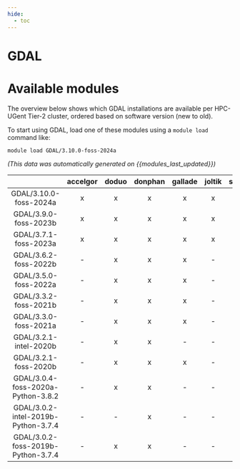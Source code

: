 ```yaml
---
hide:
  - toc
---
```


GDAL
====

# Available modules


The overview below shows which GDAL installations are available per HPC-UGent Tier-2 cluster, ordered based on software version (new to old).

To start using GDAL, load one of these modules using a `module load` command like:

```shell
module load GDAL/3.10.0-foss-2024a
```

*(This data was automatically generated on {{modules_last_updated}})*  

| |accelgor|doduo|donphan|gallade|joltik|shinx|skitty|
| :---: | :---: | :---: | :---: | :---: | :---: | :---: | :---: |
|GDAL/3.10.0-foss-2024a|x|x|x|x|x|x|x|
|GDAL/3.9.0-foss-2023b|x|x|x|x|x|x|x|
|GDAL/3.7.1-foss-2023a|x|x|x|x|x|x|x|
|GDAL/3.6.2-foss-2022b|-|x|x|x|-|-|-|
|GDAL/3.5.0-foss-2022a|-|x|x|x|-|-|-|
|GDAL/3.3.2-foss-2021b|-|x|x|x|-|-|-|
|GDAL/3.3.0-foss-2021a|-|x|x|x|-|-|-|
|GDAL/3.2.1-intel-2020b|-|x|x|-|-|-|-|
|GDAL/3.2.1-foss-2020b|-|x|x|x|-|-|-|
|GDAL/3.0.4-foss-2020a-Python-3.8.2|-|x|x|-|-|-|-|
|GDAL/3.0.2-intel-2019b-Python-3.7.4|-|-|x|-|-|-|-|
|GDAL/3.0.2-foss-2019b-Python-3.7.4|-|x|x|-|-|-|-|
